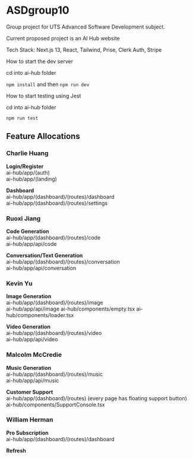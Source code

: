 # ASDgroup10
Group project for UTS Advanced Software Development subject.

Current proposed project is an AI Hub website

Tech Stack: Next.js 13, React, Tailwind, Prise, Clerk Auth, Stripe

How to start the dev server

cd into ai-hub folder

``` npm install ```
and then 
``` npm run dev ```

How to start testing using Jest

cd into ai-hub folder

``` npm run test ```

## Feature Allocations
### Charlie Huang
**Login/Register**  
ai-hub/app/(auth)  
ai-hub/app/(landing)

**Dashboard**  
ai-hub/app/(dashboard)/(routes)/dashboard  
ai-hub/app/(dashboard)/(routes)/settings

### Ruoxi Jiang
**Code Generation**  
ai-hub/app/(dashboard)/(routes)/code  
ai-hub/app/api/code

**Conversation/Text Generation**  
ai-hub/app/(dashboard)/(routes)/conversation  
ai-hub/app/api/conversation

### Kevin Yu
**Image Generation**  
ai-hub/app/(dashboard)/(routes)/image  
ai-hub/app/api/image
ai-hub/components/empty.tsx
ai-hub/components/loader.tsx

**Video Generation**  
ai-hub/app/(dashboard)/(routes)/video  
ai-hub/app/api/video

### Malcolm McCredie
**Music Generation**  
ai-hub/app/(dashboard)/(routes)/music  
ai-hub/app/api/music

**Customer Support**  
ai-hub/app/(dashboard)/(routes) (every page has floating support button)
ai-hub/components/SupportConsole.tsx

### William Herman
**Pro Subscription**  
ai-hub/app/(dashboard)/(routes)/dashboard

**Refresh**
